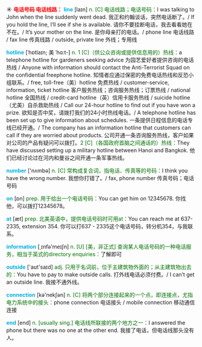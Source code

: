 ☀ <font color="red">**电话号码 电话线路：**</font>
<font color="sky blue">**line**</font> [laɪn] 
<font color="rgb(227, 108, 9)">n. [C] 电话线路；电话号码：</font>I was talking to John when the line suddenly went dead. 我正和约翰谈话，突然电话断了。/ If you hold the line, I’ll see if she is available. 请你不要挂断电话，我去看看她在不在。/ It’s your mother on the line. 是你母亲打的电话。/ phone line 电话线路 / fax line 传真线路 / outside, private line 外线；专用线 
           
<font color="sky blue">**hotline**</font> [ˈhɒtlaɪn; 美 ˈhɑ:t-]
<font color="rgb(227, 108, 9)">n. 1 [C]（供公众咨询或提供信息用的）热线：</font>a telephone hotline for gardeners seeking advice 为园艺爱好者提供咨询的电话热线 / Anyone with information should contact the Anti-Terrorist Squad on the confidential freephone hotline. 知情者应通过保密的免费电话热线和反恐小组联系。/ free, toll-free（美）hotline 免费热线 / customer-service, information, ticket hotline 客户服务热线；咨询服务热线；订票热线 / national hotline 全国热线 / credit-card hotline（英）信用卡服务热线 / suicide hotline（尤美）自杀救助热线 / Call our 24-hour hotline to find out if you have won a prize. 欲知是否中奖，请拨打我们的24小时热线电话。/ A telephone hotline has been set up to give information about schedules. 一条提供日程信息的电话专线已经开通。/ The company has an information hotline that customers can call if they are worried about products. 公司开通一条咨询服务热线，客户如果对公司的产品有疑问可以拨打。<font color="rgb(227, 108, 9)">2 [C]（各国政府首脑之间通话的）热线：</font>They have discussed setting up a military hotline between Hanoi and Bangkok. 他们已经讨论过在河内和曼谷之间开通一条军事热线。

<font color="sky blue">**number**</font> ['nʌmbə] 
<font color="rgb(227, 108, 9)">n. [C] 常构成复合词，指电话、传真等的号码：</font>I think you have the wrong number. 我想你打错了。/ fax, phone number 传真号码；电话号码

<font color="sky blue">**on**</font> [ɒn] 
<font color="rgb(227, 108, 9)">prep. 用于给出一个电话号码：</font>You can get him on 12345678. 你找他，可以拨打12345678。

<font color="sky blue">**at**</font> [æt] 
<font color="rgb(227, 108, 9)">prep. 北美英语中，提供电话号码时可用at：</font>You can reach me at 637-2335, extension 354. 你可以打637 - 2335这个电话号码，转分机354，与我联系。

<font color="sky blue">**information**</font> [͵ɪnfə'meɪʃn] 
<font color="rgb(227, 108, 9)">n. [U] [美，非正式] 查询某人电话号码的一种电话服务，相当于英式的directory enquiries：</font>了解即可

<font color="sky blue">**outside**</font> ['aʊt'saɪd] 
<font color="rgb(227, 108, 9)">adj. 只用于名词前，位于主建筑物外面的；从主建筑物出去的：</font>You have to pay to make outside calls. 打外线电话必须付费。/ I can’t get an outside line. 我接不通外线。

<font color="sky blue">**connection**</font> [kə'nekʃən] 
<font color="rgb(227, 108, 9)">n. [C] 将两个部分连接起来的一个点，即连接点，尤指电力系统中的接头：</font>phone connection 电话接头 / mobile connection 移动通信连接

<font color="sky blue">**end**</font> [end] 
<font color="rgb(227, 108, 9)">n. [usually sing.] 电话线所联接的两个地方之一：</font>I answered the phone but there was no one at the other end. 我接了电话，但电话线那头没有人。

